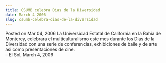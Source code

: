 ```yaml
---
title: CSUMB celebra Dias de la Diversidad
date: March 4 2006
slug: csumb-celebra-dias-de-la-diversidad
---
```


 



<span class="date">Posted on Mar 04, 2006    </span>
La Universidad Estatal de California en la Bahia de Monterey,
celebrara el multiculturalismo este mes durante los Dias de la
Diversidad con una serie de conferencias, exhibiciones de baile y
de arte asi como presentaciones de cine.<br>
&#x2013; El Sol, March 4, 2006<br/></br>




```

